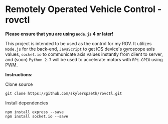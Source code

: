 # Remotely Operated Vehicle Control - rovctl
**Please ensure that you are using `node.js` 4 or later!**

This project is intended to be used as the control for my ROV. It utilizes `Node.js` for the back-end, `JavaScript` to get iOS device's gyroscope axis values, `socket.io` to communicate axis values instantly from client to server, and (soon) `Python 2.7` will be used to accelerate motors with `RPi.GPIO` using PWM.

**Instructions:** 

Clone source
```
git clone https://github.com/skylerspaeth/rovctl.git
```

Install dependencies

```
npm install express --save
npm install socket.io --save
```
